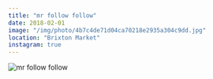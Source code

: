 ```yaml
---
title: "mr follow follow"
date: 2018-02-01
image: "/img/photo/4b7c4de71d04ca70218e2935a304c9dd.jpg"
location: "Brixton Market"
instagram: true
---
```


![mr follow follow](/img/photo/4b7c4de71d04ca70218e2935a304c9dd.jpg)
